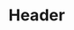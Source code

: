 <!-- TITLE: Sickly Ritual -->
<!-- SUBTITLE: A forbidden word that causes between 239 and 239 damage to all nearby enemies. -->

# Header
